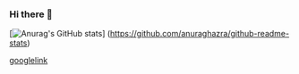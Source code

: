 ### Hi there 👋

[![Anurag's GitHub stats](https://github-readme-stats.vercel.app/api?username=Lee-Minhoon&count_private=true&show_icons=true&theme=radical)]
(https://github.com/anuraghazra/github-readme-stats)

[googlelink](https://google.com)

<!--
**Lee-Minhoon/Lee-Minhoon** is a ✨ _special_ ✨ repository because its `README.md` (this file) appears on your GitHub profile.

Here are some ideas to get you started:

- 🔭 I’m currently working on ...
- 🌱 I’m currently learning ...
- 👯 I’m looking to collaborate on ...
- 🤔 I’m looking for help with ...
- 💬 Ask me about ...
- 📫 How to reach me: ...
- 😄 Pronouns: ...
- ⚡ Fun fact: ...
-->
